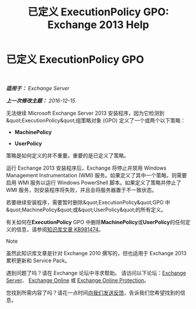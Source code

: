 ﻿---
title: '已定义 ExecutionPolicy GPO: Exchange 2013 Help'
TOCTitle: 已定义 ExecutionPolicy GPO
ms:assetid: 63de83e2-9a6b-4f57-85b9-df445bea18dd
ms:mtpsurl: https://technet.microsoft.com/zh-cn/library/ms.exch.setupreadiness.powershellexecutionpolicycheckset(v=EXCHG.150)
ms:contentKeyID: 61203676
ms.date: 05/21/2018
mtps_version: v=EXCHG.150
ms.translationtype: MT
---

# 已定义 ExecutionPolicy GPO

 

_**适用于：** Exchange Server_

_**上一次修改主题：** 2016-12-15_

无法继续 Microsoft Exchange Server 2013 安装程序，因为它检测到\&quot;ExecutionPolicy\&quot;组策略对象 (GPO) 定义了一个或两个以下策略：

  - **MachinePolicy**

  - **UserPolicy**

策略是如何定义的并不重要。重要的是已定义了策略。

运行 Exchange 2013 安装程序后，Exchange 将停止并禁用 Windows Management Instrumentation (WMI) 服务。如果定义了其中一个策略，则需要启用 WMI 服务以运行 Windows PowerShell 脚本。如果定义了策略并停止了 WMI 服务，则安装程序将失败，并且会将服务器置于不一致状态。

若要继续安装程序，需要暂时删除\&quot;ExecutionPolicy\&quot;GPO 中\&quot;MachinePolicy\&quot;或\&quot;UserPolicy\&quot;的所有定义。

有关如何在**ExecutionPolicy** GPO 中删除**MachinePolicy**或**UserPolicy**的任何定义的信息，请参阅[知识库文章 KB981474](https://go.microsoft.com/fwlink/?linkid=3052&kbid=981474)。

> [!NOTE]
> 虽然此知识库文章是针对 Exchange 2010 撰写的，但也适用于 Exchange 2013 累积更新和 Service Pack。


遇到问题了吗？请在 Exchange 论坛中寻求帮助。 请访问以下论坛：[Exchange Server](https://go.microsoft.com/fwlink/p/?linkid=60612)、 [Exchange Online](https://go.microsoft.com/fwlink/p/?linkid=267542) 或 [Exchange Online Protection](https://go.microsoft.com/fwlink/p/?linkid=285351)。

您找到所需内容了吗？请花一点时间[向我们发送反馈](mailto:exsetuphelpfeedback@microsoft.com?subject=exchange%202013%20setup%20help%20feedbac)，告诉我们您希望找到的信息。

